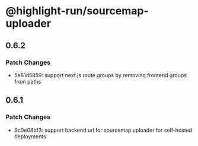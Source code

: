 # @highlight-run/sourcemap-uploader

## 0.6.2

### Patch Changes

-   5e61d5859: support next.js route groups by removing frontend groups from paths

## 0.6.1

### Patch Changes

-   9c0e08bf3: support backend url for sourcemap uploader for self-hosted deployments
